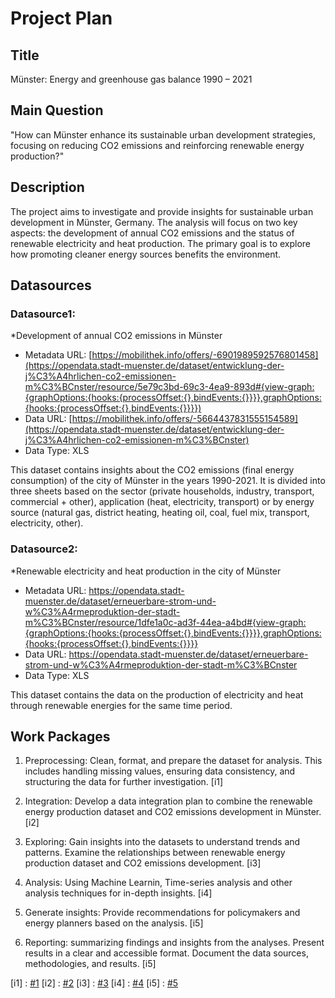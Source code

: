 # Project Plan

## Title

Münster: Energy and greenhouse gas balance 1990 – 2021

## Main Question

"How can Münster enhance its sustainable urban development strategies, focusing on reducing CO2 emissions and reinforcing renewable energy production?"

## Description


The project aims to investigate and provide insights for sustainable urban development in Münster, Germany. The analysis will focus on two key aspects: the development of annual CO2 emissions and the status of renewable electricity and heat production. The primary goal is to explore how promoting cleaner energy sources benefits the environment.

## Datasources

### Datasource1: 

*Development of annual CO2 emissions in Münster
* Metadata URL: [https://mobilithek.info/offers/-6901989592576801458](https://opendata.stadt-muenster.de/dataset/entwicklung-der-j%C3%A4hrlichen-co2-emissionen-m%C3%BCnster/resource/5e79c3bd-69c3-4ea9-893d#{view-graph:{graphOptions:{hooks:{processOffset:{},bindEvents:{}}}},graphOptions:{hooks:{processOffset:{},bindEvents:{}}}})
* Data URL: [https://mobilithek.info/offers/-5664437831555154589](https://opendata.stadt-muenster.de/dataset/entwicklung-der-j%C3%A4hrlichen-co2-emissionen-m%C3%BCnster)
* Data Type: XLS

This dataset contains insights about the CO2 emissions (final energy consumption) of the city of Münster in the years 1990-2021.
It is divided into three sheets based on the sector (private households, industry, transport, commercial + other), application (heat, electricity, transport)
or by energy source (natural gas, district heating, heating oil, coal, fuel mix, transport, electricity, other).
  
### Datasource2: 

*Renewable electricity and heat production in the city of Münster
* Metadata URL: https://opendata.stadt-muenster.de/dataset/erneuerbare-strom-und-w%C3%A4rmeproduktion-der-stadt-m%C3%BCnster/resource/1dfe1a0c-ad3f-44ea-a4bd#{view-graph:{graphOptions:{hooks:{processOffset:{},bindEvents:{}}}},graphOptions:{hooks:{processOffset:{},bindEvents:{}}}}
* Data URL: https://opendata.stadt-muenster.de/dataset/erneuerbare-strom-und-w%C3%A4rmeproduktion-der-stadt-m%C3%BCnster
* Data Type: XLS

This dataset contains the data on the production of electricity and heat through renewable energies for the same time period.


## Work Packages

1. Preprocessing: Clean, format, and prepare the dataset for analysis. This includes handling missing values, ensuring data consistency, and structuring the data for further investigation. [i1]

2. Integration: Develop a data integration plan to combine the renewable energy production dataset and CO2 emissions development in Münster. [i2]

3. Exploring:  Gain insights into the datasets to understand trends and patterns. Examine the relationships between renewable energy production dataset and CO2 emissions development. [i3]

4. Analysis: Using Machine Learnin, Time-series analysis and other analysis techniques for in-depth insights. [i4]
   
5. Generate insights: Provide recommendations for policymakers and energy planners based on the analysis. [i5]

6. Reporting: summarizing findings and insights from the analyses. Present results in a clear and accessible format. Document the data sources, methodologies, and results. [i5]

[i1] : [#1](https://github.com/AsmaFarag95/made-template/issues/1)
[i2] : [#2](https://github.com/AsmaFarag95/made-template/issues/2)
[i3] : [#3](https://github.com/AsmaFarag95/made-template/issues/3)
[i4] : [#4](https://github.com/AsmaFarag95/made-template/issues/4)
[i5] : [#5](https://github.com/AsmaFarag95/made-template/issues/5)
